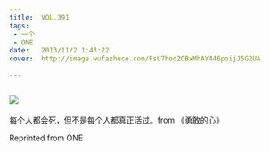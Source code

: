 ```yaml
---
title:	VOL.391
tags:
 - 一个
 - ONE
date:	2013/11/2 1:43:22
cover:	http://image.wufazhuce.com/FsU7hod2OBxMhAY446poijJ5G2UA

---
```

![](http://image.wufazhuce.com/FsU7hod2OBxMhAY446poijJ5G2UA)
---

每个人都会死，但不是每个人都真正活过。from 《勇敢的心》
 
Reprinted from ONE
